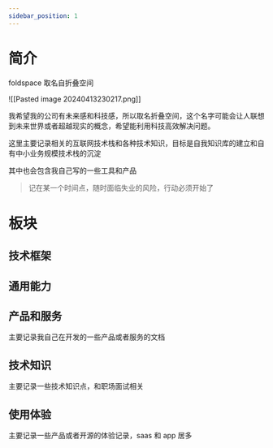 ```yaml
---
sidebar_position: 1
---
```


# 简介

foldspace 取名自折叠空间

![[Pasted image 20240413230217.png]]



我希望我的公司有未来感和科技感，所以取名折叠空间，这个名字可能会让人联想到未来世界或者超越现实的概念，希望能利用科技高效解决问题。

这里主要记录相关的互联网技术栈和各种技术知识，目标是自我知识库的建立和自有中小业务规模技术栈的沉淀

其中也会包含我自己写的一些工具和产品

> 记在某一个时间点，随时面临失业的风险，行动必须开始了

# 板块

## 技术框架

## 通用能力

## 产品和服务

主要记录我自己在开发的一些产品或者服务的文档

## 技术知识

主要记录一些技术知识点，和职场面试相关

## 使用体验

主要记录一些产品或者开源的体验记录，saas 和 app 居多

